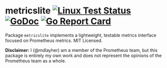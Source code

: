 # metricslite [![Linux Test Status](https://github.com/mdlayher/metricslite/workflows/Linux%20Test/badge.svg)](https://github.com/mdlayher/metricslite/actions) [![GoDoc](https://godoc.org/github.com/mdlayher/metricslite?status.svg)](https://godoc.org/github.com/mdlayher/metricslite) [![Go Report Card](https://goreportcard.com/badge/github.com/mdlayher/metricslite)](https://goreportcard.com/report/github.com/mdlayher/metricslite)

Package `metricslite` implements a lightweight, testable metrics interface
focused on Prometheus metrics. MIT Licensed.

**Disclaimer:** I (@mdlayher) am a member of the Prometheus team, but this
package is entirely my own work and does not represent the opinions of the
Prometheus team as a whole.
